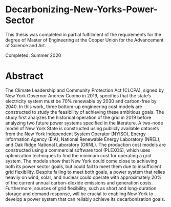 # Decarbonizing-New-Yorks-Power-Sector

This thesis was completed in partial fulfillment of the requirements for the degree of 
Master of Engineering at the Cooper Union for the Advancement of Science and Art.

Completed: Summer 2020

# Abstract
The Climate Leadership and Community Protection Act (CLCPA), signed by New York Governor Andrew Cuomo in 2019, specifies that the state’s electricity system must be 70% renewable by 2030 and carbon-free by 2040. In this work, three bottom-up engineering cost models are constructed to study the feasibility of achieving these ambitious goals. The study first analyzes the historical operation of the grid in 2019 before analyzing two future power systems specified in the literature. A two-node model of New York State is constructed using publicly available datasets from the New York Independent System Operator (NYISO), Energy Information Agency (EIA), National Renewable Energy Laboratory (NREL), and Oak Ridge National Laboratory (ORNL). The production cost models are constructed using a commercial software tool (PLEXOS), which uses optimization techniques to find the minimum cost for operating a grid system. The models show that New York could come close to achieving both its power sector goals, but could fail to meet them due to insufficient grid flexibility. Despite failing to meet both goals, a power system that relies heavily on wind, solar, and nuclear could operate with approximately 20% of the current annual carbon-dioxide emissions and generation costs. Furthermore, sources of grid flexibility, such as short and long-duration storage and demand response, will be crucial to enabling New York to develop a power system that can reliably achieve its decarbonization goals.
